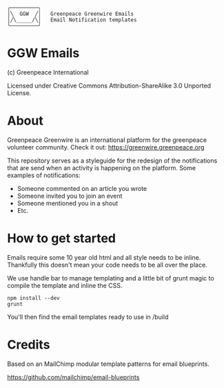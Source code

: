 

    ╭─────────╮
    │╲  GGW  ╱│   Greenpeace Greenwire Emails
    │╱\_____/╲│   Email Notification templates
    ╰─────────╯



GGW Emails
================

(c) Greenpeace International

Licensed under Creative Commons Attribution-ShareAlike 3.0 Unported License.


About
================

Greenpeace Greenwire is an international platform for the greenpeace volunteer community.
Check it out: https://greenwire.greenpeace.org

This repository serves as a styleguide for the redesign of the notifications that are
send when an activity is happening on the platform. Some examples of notifications:
- Someone commented on an article you wrote
- Someone invited you to join an event
- Someone mentioned you in a shout
- Etc.


How to get started
===================

Emails require some 10 year old html and all style needs to be inline.
Thankfully this doesn't mean your code needs to be all over the place.

We use handle bar to manage templating and a little bit of grunt magic to compile the template and inline the CSS.

```
npm install --dev
grunt
```

You'll then find the email templates ready to use in /build


Credits
================

Based on an MailChimp modular template patterns for email blueprints.

https://github.com/mailchimp/email-blueprints

